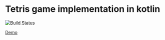 # Tetris game implementation in kotlin

[![Build Status](https://travis-ci.org/kelebra/kotlin-tetris.svg?branch=master)](https://travis-ci.org/kelebra/kotlin-tetris)

[Demo](https://kelebra.github.io/kotlin-tetris/)
